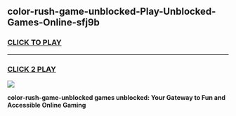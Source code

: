 
## color-rush-game-unblocked-Play-Unblocked-Games-Online-sfj9b
<h3>
<a href="https://premium76.site?title=color-rush-game-unblocked&ref=24A">CLICK TO PLAY</a></h3>
<hr>

<h3>
<a href="https://premium76.site?title=color-rush-game-unblocked&ref=24A">CLICK 2 PLAY</a>
  
</h3>

<a href="https://premium76.site?title=color-rush-game-unblocked&ref=24A"><img src="https://clearcache.store/games.png"></a>


**color-rush-game-unblocked games unblocked: Your Gateway to Fun and Accessible Online Gaming**

